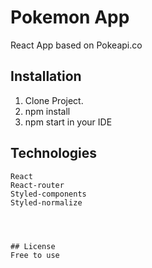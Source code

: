 # Pokemon App

React App based on Pokeapi.co

## Installation

1. Clone Project.
2. npm install
3. npm start in your IDE
## Technologies

```
React
React-router
Styled-components
Styled-normalize




## License
Free to use
